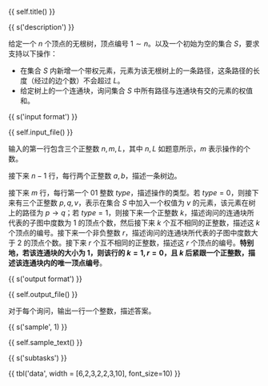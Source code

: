 {{ self.title() }}

{{ s('description') }}

给定一个 $n$ 个顶点的无根树，顶点编号 $1 \sim n$。以及一个初始为空的集合 $S$，要求支持以下操作：

+ 在集合 $S$ 内新增一个带权元素，元素为该无根树上的一条路径，这条路径的长度（经过的边个数）不会超过 $L$。
+ 给定树上的一个连通块，询问集合 $S$ 中所有路径与连通块有交的元素的权值和。

{{ s('input format') }}

{{ self.input_file() }}

输入的第一行包含三个正整数 $n,m,L$，其中 $n,L$ 如题意所示，$m$ 表示操作的个数。

接下来 $n-1$ 行，每行两个正整数 $a, b$，描述一条树边。

接下来 $m$ 行，每行第一个 01 整数 $type$，描述操作的类型。若 $type=0$，则接下来有三个正整数 $p, q, v$，表示在集合 $S$ 中加入一个权值为 $v$ 的元素，该元素在树上的路径为 $p\to q$；若 $type=1$，则接下来一个正整数 $k$，描述询问的连通块所代表的子图中度数为 $1$ 的顶点个数，然后接下来 $k$ 个互不相同的正整数，描述这 $k$ 个顶点的编号。接下来一个非负整数 $r$，描述询问的连通块所代表的子图中度数大于 $2$ 的顶点个数。接下来 $r$ 个互不相同的正整数，描述这 $r$ 个顶点的编号。**特别地，若该连通块的大小为 1，则该行的 $k=1,r=0$，且 $k$ 后紧跟一个正整数，描述该连通块内的唯一顶点编号**。

{{ s('output format') }}

{{ self.output_file() }}

对于每个询问，输出一行一个整数，描述答案。

{{ s('sample', 1) }}

{{ self.sample_text() }}

{{ s('subtasks') }}

{{ tbl('data', width = [6,2,3,2,2,3,10], font_size=10) }}
